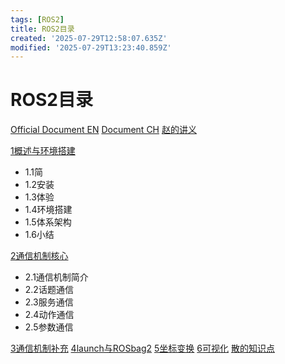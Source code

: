```yaml
---
tags: [ROS2]
title: ROS2目录
created: '2025-07-29T12:58:07.635Z'
modified: '2025-07-29T13:23:40.859Z'
---
```


# ROS2目录

[Official Document EN](https://docs.ros.org/en/humble/index.html)
[Document CH](http://dev.ros2.fishros.com/doc/index.html)
[赵的讲义](https://zhangzhiwei-zzw.github.io/ROS2%E5%AD%A6%E4%B9%A0/ROS2/chapter1/12-ros2an-zhuang/122-ce-shi-ros2.html#)

[1概述与环境搭建](./1概述与环境搭建.md)
* 1.1简
* 1.2安装
* 1.3体验
* 1.4环境搭建
* 1.5体系架构
* 1.6小结

[2通信机制核心](./2通信机制核心.md)
* 2.1通信机制简介
* 2.2话题通信
* 2.3服务通信
* 2.4动作通信
* 2.5参数通信

[3通信机制补充](./3通信机制补充.md)
[4launch与ROSbag2](./4launch与ROSbag2.md)
[5坐标变换](./5坐标变换.md)
[6可视化](./6可视化.md)
[散的知识点](./散的知识点.md)

